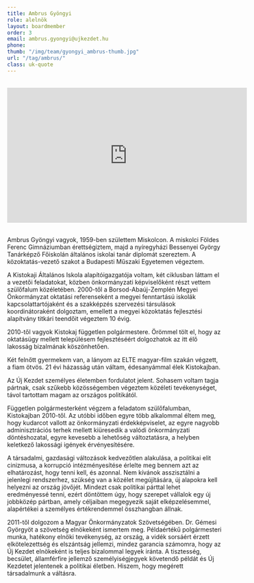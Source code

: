 ```yaml
---
title: Ambrus Gyöngyi
role: alelnök
layout: boardmember
order: 3
email: ambrus.gyongyi@ujkezdet.hu
phone:
thumb: "/img/team/gyongyi_ambrus-thumb.jpg"
url: "/tag/ambrus/"
class: uk-quote
---
```


<br>
<div class="text-center"><iframe width="560" height="315" src="https://www.youtube.com/embed/C3rfH8MXThk" frameborder="0" allowfullscreen></iframe></div>
<br>

Ambrus Gyöngyi vagyok, 1959-ben születtem Miskolcon. A miskolci Földes Ferenc Gimnáziumban érettségiztem, majd a nyíregyházi Bessenyei György Tanárképző Főiskolán általános iskolai tanár diplomát szereztem. A közoktatás-vezető szakot a Budapesti Műszaki Egyetemen végeztem.

A Kistokaji Általános Iskola alapítóigazgatója voltam, két ciklusban láttam el a vezetői feladatokat, közben önkormányzati képviselőként részt vettem szülőfalum közéletében. 2000-től a Borsod-Abaúj-Zemplén Megyei Önkormányzat oktatási referenseként a megyei fenntartású iskolák kapcsolattartójaként és a szakképzés szervezési társulások koordinátoraként dolgoztam, emellett a megyei közoktatás fejlesztési alapítvány titkári teendőit végeztem 10 évig.

2010-től vagyok Kistokaj független polgármestere. Örömmel tölt el, hogy az oktatásügy mellett településem fejlesztéséért dolgozhatok az itt élő lakosság bizalmának köszönhetően.

Két felnőtt gyermekem van, a lányom az ELTE magyar-film szakán végzett, a fiam ötvös. 21 évi házasság után váltam, édesanyámmal élek Kistokajban.

Az Új Kezdet személyes életemben fordulatot jelent. Sohasem voltam tagja pártnak, csak szűkebb közösségemben végeztem közéleti tevékenységet, távol tartottam magam az országos politikától.

Független polgármesterként végzem a feladatom szülőfalumban, Kistokajban 2010-től. Az utóbbi időben egyre több alkalommal éltem meg, hogy kudarcot vallott az önkormányzati érdekképviselet, az egyre nagyobb adminisztrációs terhek mellett kiüresedik a valódi önkormányzati döntéshozatal, egyre kevesebb a lehetőség változtatásra, a helyben keletkező lakossági igények érvényesítésére.

A társadalmi, gazdasági változások kedvezőtlen alakulása, a politikai elit cinizmusa, a korrupció intézményesítése érlelte meg bennem azt az elhatározást, hogy tenni kell, és azonnal. Nem kívánok asszisztálni a jelenlegi rendszerhez, szükség van a közélet megújítására, új alapokra kell helyezni az ország jövőjét. Mindezt csak politikai párttal lehet eredményessé tenni, ezért döntöttem úgy, hogy szerepet vállalok egy új jobbközép pártban, amely céljaiban megegyezik saját elképzelésemmel, alapértékei a személyes értékrendemmel összhangban állnak.

2011-től dolgozom a Magyar Önkormányzatok Szövetségében. Dr. Gémesi Györgyöt a szövetség elnökeként ismertem meg. Példaértékű polgármesteri munka, hatékony elnöki tevékenység, az ország, a vidék sorsáért érzett elkötelezettség és elszántság jellemzi, mindez garancia számomra, hogy az Új Kezdet elnökeként is teljes bizalommal legyek iránta. A tisztesség, becsület, államférfire jellemző személyiségjegyek követendő példát és Új Kezdetet jelentenek a politikai életben. Hiszem, hogy megérett társadalmunk a váltásra.
